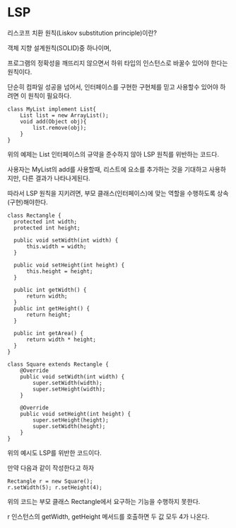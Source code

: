 # LSP

리스코프 치환 원칙(Liskov substitution principle)이란?

객체 지향 설계원칙(SOLID)중 하나이며, 

프로그램의 정확성을 깨뜨리지 않으면서 하위 타입의 인스턴스로 바꿀수 있어야 한다는 원칙이다.

단순히 컴파일 성공을 넘어서, 인터페이스를 구현한 구현체를 믿고 사용할수 있어야 하려면 이 원칙이 필요하다.

    class MyList implement List{
        List list = new ArrayList();
        void add(Object obj){
            list.remove(obj);
        }
    }
    
위의 예제는 List 인터페이스의 규약을 준수하지 않아 LSP 원칙를 위반하는 코드다.

사용자는 MyList의 add를 사용할때, 리스트에 요소를 추가하는 것을 기대하고 사용하지만, 다른 결과가 나타나게된다.

따라서 LSP 원칙을 지키려면, 부모 클래스(인터페이스)에 맞는 역할을 수행하도록 상속(구현)해야한다.

    class Rectangle {
      protected int width;
      protected int height;
   
      public void setWidth(int width) {
          this.width = width;
      }
 
      public void setHeight(int height) {
          this.height = height;
      }
   
      public int getWidth() {
          return width;
      }
      public int getHeight() {
          return height;
      }

      public int getArea() {
          return width * height;
      }
    }
 
    class Square extends Rectangle {
        @Override
        public void setWidth(int width) {
            super.setWidth(width);
            super.setHeight(width);
        }

        @Override
        public void setHeight(int height) {
            super.setHeight(height);
            super.setWidth(height);
        }
    }

위의 예시도 LSP를 위반한 코드이다.

만약 다음과 같이 작성한다고 하자

    Rectangle r = new Square();
    r.setWidth(5); r.setHeight(4);

위의 코드는 부모 클래스 Rectangle에서 요구하는 기능을 수행하지 못한다.

r 인스턴스의 getWidth, getHeight 메서드를 호출하면 두 값 모두 4가 나온다. 
